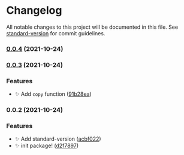# Changelog

All notable changes to this project will be documented in this file. See [standard-version](https://github.com/conventional-changelog/standard-version) for commit guidelines.

### [0.0.4](https://github.com/SkepticMystic/obsidian-community-lib/compare/0.0.3...0.0.4) (2021-10-24)

### [0.0.3](https://github.com/SkepticMystic/obsidian-community-lib/compare/0.0.2...0.0.3) (2021-10-24)


### Features

* :sparkles: Add `copy` function ([91b28ea](https://github.com/SkepticMystic/obsidian-community-lib/commit/91b28eae5a12c7d925efe6f7f7e7c60851d89761))

### 0.0.2 (2021-10-24)


### Features

* :sparkles: Add standard-version ([acbf022](https://github.com/SkepticMystic/obsidian-community-lib/commit/acbf02260a41206f4c7ec5a4c86d7b77b70be3e4))
* :sparkles: init package! ([d2f7897](https://github.com/SkepticMystic/obsidian-community-lib/commit/d2f7897bd02726ff6947d9c9dadbd12d88c4d9ea))
